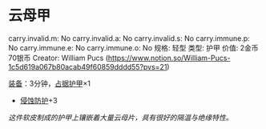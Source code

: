 # 云母甲

carry.invalid.m: No
carry.invalid.a: No
carry.invalid.s: No
carry.immune.p: No
carry.immune.e: No
carry.immune.o: No
规格: 轻型
类型: 护甲
价值: 2金币70银币
Creator: William Pucs (https://www.notion.so/William-Pucs-1c5d619a067b80acab49f60859dddd55?pvs=21)

<aside>

[装备](https://www.notion.so/1b3d619a067b80f99057fe3412922dd5?pvs=21)：3分钟，[占据](https://www.notion.so/1b3d619a067b8021ba8fe7cef8b96857?pvs=21)[护甲](https://www.notion.so/1b3d619a067b8095b845ca40a26a2b8f?pvs=21)×1

- [侵蚀防护](https://www.notion.so/1b3d619a067b803db0cfccaf34b5fceb?pvs=21)+3
</aside>

*这件软皮制成的护甲上镶嵌着大量云母片，具有很好的隔温与绝缘特性。*